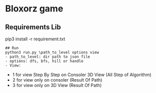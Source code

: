 # Bloxorz game
## Requirements Lib
pip3 install -r requirement.txt
```
## Run
python3 run.py \path_to_level options view
- path_to_level: dir path to json file
- options: dfs, bfs, hill or handle
- View:
```
* 1 for view Step By Step on Consoler 3D View (All Step of Algorithm)
* 2 for view only on consoler (Result Of Path)
* 3 for view only on 3D View (Result Of Path)
```
